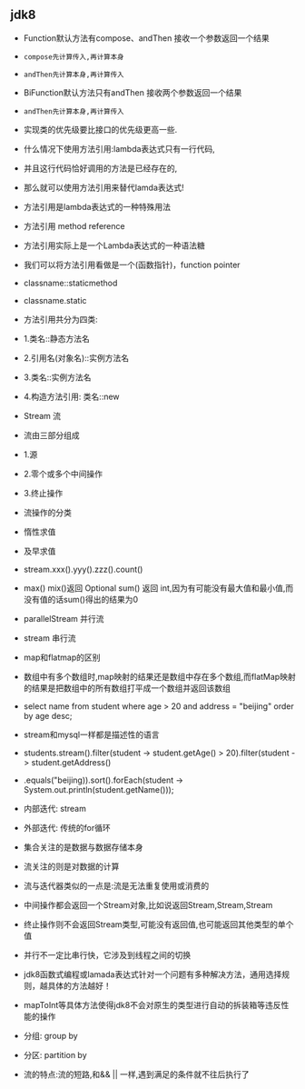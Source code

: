## jdk8
- Function默认方法有compose、andThen  接收一个参数返回一个结果
-     compose先计算传入,再计算本身
-     andThen先计算本身,再计算传入
- BiFunction默认方法只有andThen  接收两个参数返回一个结果
-     andThen先计算本身,再计算传入

- 实现类的优先级要比接口的优先级更高一些.

- 什么情况下使用方法引用:lambda表达式只有一行代码,
- 并且这行代码恰好调用的方法是已经存在的,
- 那么就可以使用方法引用来替代lamda表达式!
- 方法引用是lambda表达式的一种特殊用法

- 方法引用 method reference
- 方法引用实际上是一个Lambda表达式的一种语法糖

- 我们可以将方法引用看做是一个(函数指针)，function pointer

- classname::staticmethod
- classname.static

- 方法引用共分为四类:
- 1.类名::静态方法名
- 2.引用名(对象名)::实例方法名
- 3.类名::实例方法名
- 4.构造方法引用: 类名::new

- Stream 流
- 流由三部分组成
- 1.源
- 2.零个或多个中间操作
- 3.终止操作

- 流操作的分类
- 惰性求值
- 及早求值

- stream.xxx().yyy().zzz().count()

- max() mix()返回 Optional sum() 返回 int,因为有可能没有最大值和最小值,而没有值的话sum()得出的结果为0

- parallelStream 并行流
- stream 串行流

- map和flatmap的区别
- 数组中有多个数组时,map映射的结果还是数组中存在多个数组,而flatMap映射的结果是把数组中的所有数组打平成一个数组并返回该数组


- select name from student where age > 20 and address = "beijing" order by age desc;
- stream和mysql一样都是描述性的语言
- students.stream().filter(student -> student.getAge() > 20).filter(student -> student.getAddress()
- .equals("beijing)).sort().forEach(student -> System.out.println(student.getName()));

- 内部迭代: stream 
- 外部迭代: 传统的for循环 

- 集合关注的是数据与数据存储本身
- 流关注的则是对数据的计算

- 流与迭代器类似的一点是:流是无法重复使用或消费的

- 中间操作都会返回一个Stream对象,比如说返回Stream<Student>,Stream<Integer>,Stream<String>
- 终止操作则不会返回Stream类型,可能没有返回值,也可能返回其他类型的单个值

- 并行不一定比串行快，它涉及到线程之间的切换
- jdk8函数式编程或lamada表达式针对一个问题有多种解决方法，通用选择规则，越具体的方法越好！
- mapToInt等具体方法使得jdk8不会对原生的类型进行自动的拆装箱等违反性能的操作

- 分组: group by
- 分区: partition by


- 流的特点:流的短路,和&& || 一样,遇到满足的条件就不往后执行了